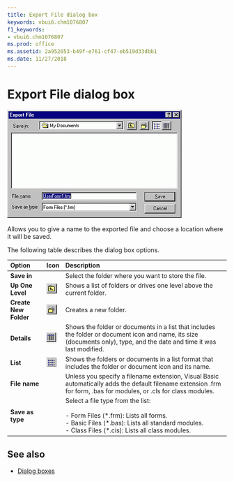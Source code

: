 ```yaml
---
title: Export File dialog box
keywords: vbui6.chm1076807
f1_keywords:
- vbui6.chm1076807
ms.prod: office
ms.assetid: 2a952053-b49f-e761-cf47-eb519d33dbb1
ms.date: 11/27/2018
---
```



# Export File dialog box

![Export file dialog box](../../../images/exprtfle_ZA01201607.gif)

Allows you to give a name to the exported file and choose a location where it will be saved.

The following table describes the dialog box options.

|Option|Icon|Description|
|:-----|:---|:----------|
|**Save in**| |Select the folder where you want to store the file.|
|**Up One Level**|![Up one level](../../../images/tbr_up_ZA01201763.gif) |Shows a list of folders or drives one level above the current folder.|
|**Create New Folder**|![Create new folder](../../../images/tbr_new_ZA01201715.gif)| Creates a new folder.|
|**Details**|![Details](../../../images/tbr_deta_ZA01201697.gif) |Shows the folder or documents in a list that includes the folder or document icon and name, its size (documents only), type, and the date and time it was last modified.|
|**List**|![List](../../../images/tbr_list_ZA01201712.gif) |Shows the folders or documents in a list format that includes the folder or document icon and its name.|
|**File name**| |Unless you specify a filename extension, Visual Basic automatically adds the default filename extension .frm for form, .bas for modules, or .cls for class modules.|
|**Save as type**| |Select a file type from the list:<br/><br/>- Form Files (\*.frm): Lists all forms.<br/>- Basic Files (\*.bas): Lists all standard modules.<br/>- Class Files (\*.cis): Lists all class modules.|
    
## See also

- [Dialog boxes](../dialog-boxes.md)


